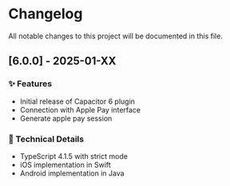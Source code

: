 # Changelog

All notable changes to this project will be documented in this file.

## [6.0.0] - 2025-01-XX

### ✨ Features

- Initial release of Capacitor 6 plugin
- Connection with Apple Pay interface
- Generate apple pay session

### 🔧 Technical Details

- TypeScript 4.1.5 with strict mode
- iOS implementation in Swift
- Android implementation in Java